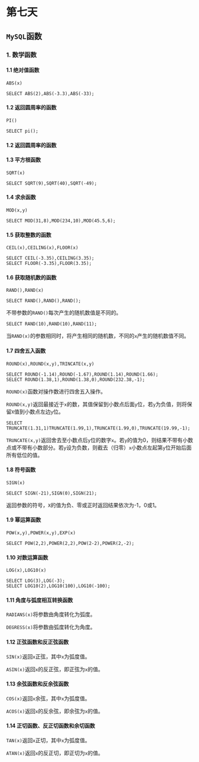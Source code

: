 # 第七天

## `MySQL`函数

### 1. 数学函数

#### 1.1 绝对值函数

`ABS(x)`

~~~mysql
SELECT ABS(2),ABS(-3.3),ABS(-33);
~~~

#### 1.2 返回圆周率的函数

`PI()`

~~~mysql
SELECT pi();
~~~

#### 1.2 返回圆周率的函数
#### 1.3 平方根函数

`SQRT(x)`

~~~mysql
SELECT SQRT(9),SQRT(40),SQRT(-49);
~~~

#### 1.4 求余函数

`MOD(x,y)`

~~~mysql
SELECT MOD(31,8),MOD(234,10),MOD(45.5,6);
~~~

#### 1.5 获取整数的函数

`CEIL(x),CEILING(x),FLOOR(x)`

~~~mysql
SELECT CEIL(-3.35),CEILING(3.35);
SELECT FLOOR(-3.35),FLOOR(3.35);
~~~

#### 1.6 获取随机数的函数

`RAND(),RAND(x)`

~~~mysql
SELECT RAND(),RAND(),RAND();
~~~

不带参数的`RAND()`每次产生的随机数值是不同的。

~~~mysql
SELECT RAND(10),RAND(10),RAND(11);
~~~

当`RAND(x)`的参数相同时，将产生相同的随机数，不同的`x`产生的随机数值不同。

#### 1.7 四舍五入函数

`ROUND(x),ROUND(x,y),TRINCATE(x,y)`

~~~mysql
SELECT ROUND(-1.14),ROUND(-1.67),ROUND(1.14),ROUND(1.66);
SELECT ROUND(1.38,1),ROUND(1.38,0),ROUND(232.38,-1);
~~~

`ROUND(x)`函数对操作数进行四舍五入操作。

`ROUND(x,y)`返回最接近于`x`的数，其值保留到小数点后面`y`位，若`y`为负值，则将保留`X`值到小数点左边`y`位。

~~~mysql
SELECT TRUNCATE(1.31,1)TRUNCATE(1.99,1),TRUNCATE(1.99,0),TRUNCATE(19.99,-1);
~~~

`TRUNCATE(x,y)`返回舍去至小数点后`y`位的数字`x`。若`y`的值为0，则结果不带有小数点或不带有小数部分。若`y`设为负数，则截去（归零）`x`小数点左起第`y`位开始后面所有低位的值。

#### 1.8 符号函数

`SIGN(x)`

~~~mysql
SELECT SIGN(-21),SIGN(0),SIGN(21);
~~~

返回参数的符号，`X`的值为负、零或正时返回结果依次为-1，0或1。

#### 1.9 幂运算函数

`POW(x,y),POWER(x,y),EXP(x)`

~~~mysql
SELECT POW(2,2),POWER(2,2),POW(2-2),POWER(2,-2);
~~~

#### 1.10 对数运算函数

`LOG(x),LOG10(x)`

~~~mysql
SELECT LOG(3),LOG(-3);
SELECT LOG10(2),LOG10(100),LOG10(-100);
~~~

#### 1.11 角度与弧度相互转换函数

`RADIANS(x)`将参数由角度转化为弧度。

`DEGRESS(x)`将参数由弧度转化为角度。

#### 1.12 正弦函数和反正弦函数

`SIN(x)`返回`x`正弦，其中`x`为弧度值。

`ASIN(x)`返回`x`的反正弦，即正弦为`x`的值。

#### 1.13 余弦函数和反余弦函数

`COS(x)`返回`x`余弦，其中`x`为弧度值。

`ACOS(x)`返回`x`的反余弦，即余弦为`x`的值。

#### 1.14 正切函数、反正切函数和余切函数

`TAN(x)`返回`x`正切，其中`x`为弧度值。

`ATAN(x)`返回`x`的反正切，即正切为`x`的值。